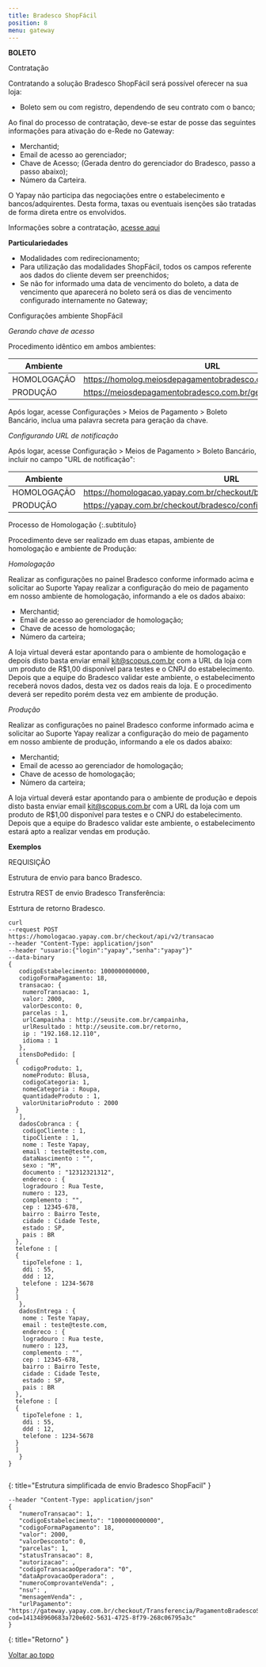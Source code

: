 ```yaml
---
title: Bradesco ShopFácil
position: 8
menu: gateway
---
```



**BOLETO**

Contratação

Contratando a solução Bradesco ShopFácil será possível oferecer na sua loja:

* Boleto sem ou com registro, dependendo de seu contrato com o banco;

Ao final do processo de contratação, deve-se estar de posse das seguintes informações para ativação do e-Rede no Gateway:

* Merchantid;
* Email de acesso ao gerenciador;
* Chave de Acesso; (Gerada dentro do gerenciador do Bradesco, passo a passo abaixo);
* Número da Carteira.


O Yapay não participa das negociações entre o estabelecimento e bancos/adquirentes. Desta forma, taxas ou eventuais isenções são tratadas de forma direta entre os envolvidos.

Informações sobre a contratação, <a href="http://www.bradesco.com.br/html/corporate/produtos-servicos/parcerias-e-oportunidades/shopfacil-empresa.shtm" target="_blank" class="linkPadraoVerde">acesse aqui</a>

**Particulariedades**

* Modalidades com redirecionamento;
* Para utilização das modalidades ShopFácil, todos os campos referente aos dados do cliente devem ser preenchidos;
* Se não for informado uma data de vencimento do boleto, a data de vencimento que aparecerá no boleto será os dias de vencimento configurado internamente no Gateway;

Configurações ambiente ShopFácil

_Gerando chave de acesso_

Procedimento idêntico em ambos ambientes:

| Ambiente    | URL                                                            |
|-------------|----------------------------------------------------------------|
| HOMOLOGAÇÃO | https://homolog.meiosdepagamentobradesco.com.br/gerenciadorapi |
| PRODUÇÃO    | https://meiosdepagamentobradesco.com.br/gerenciadorapi         |



Após logar, acesse Configurações > Meios de Pagamento > Boleto Bancário, inclua uma palavra secreta para geração da chave.

_Configurando URL de notificação_

Após logar, acesse Configuração > Meios de Pagamento > Boleto Bancário, incluir no campo "URL de notificação":

| Ambiente    | URL                                                            |
|-------------|----------------------------------------------------------------|
| HOMOLOGAÇÃO | https://homologacao.yapay.com.br/checkout/bradesco/confirmaBoletoRegistro |
| PRODUÇÃO    | https://yapay.com.br/checkout/bradesco/confirmaBoletoRegistro   |


Processo de Homologação
{:.subtitulo}

Procedimento deve ser realizado em duas etapas, ambiente de homologação e ambiente de Produção:

_Homologação_

Realizar as configurações no painel Bradesco conforme informado acima e solicitar ao Suporte Yapay realizar a configuração do meio de pagamento em nosso ambiente de homologação, informando a ele os dados abaixo:

* Merchantid;
* Email de acesso ao gerenciador de homologação;
* Chave de acesso de homologação;
* Número da carteira;

A loja virtual deverá estar apontando para o ambiente de homologação e depois disto basta enviar email kit@scopus.com.br com a URL da loja com um produto de R$1,00 disponível para testes e o CNPJ do estabelecimento. Depois que a equipe do Bradesco validar este ambiente, o estabelecimento receberá novos dados, desta vez os dados reais da loja. E o procedimento deverá ser repedito porém desta vez em ambiente de produção.


_Produção_

Realizar as configurações no painel Bradesco conforme informado acima e solicitar ao Suporte Yapay realizar a configuração do meio de pagamento em nosso ambiente de produção, informando a ele os dados abaixo:

* Merchantid;
* Email de acesso ao gerenciador de homologação;
* Chave de acesso de homologação;
* Número da carteira;

A loja virtual deverá estar apontando para o ambiente de produção e depois disto basta enviar email kit@scopus.com.br com a URL da loja com um produto de R$1,00 disponível para testes e o CNPJ do estabelecimento. Depois que a equipe do Bradesco validar este ambiente, o estabelecimento estará apto a realizar vendas em produção.




**Exemplos**

REQUISIÇÃO

Estrutura de envio para banco Bradesco.

Estrutra REST de envio Bradesco Transferência:

Estrtura de retorno Bradesco.



~~~text
curl
--request POST https://homologacao.yapay.com.br/checkout/api/v2/transacao
--header "Content-Type: application/json"
--header "usuario:{"login":"yapay","senha":"yapay"}"
--data-binary
{
   codigoEstabelecimento: 1000000000000,
   codigoFormaPagamento: 18,
   transacao: {
    numeroTransacao: 1,
    valor: 2000,
    valorDesconto: 0,
    parcelas : 1,
    urlCampainha : http://seusite.com.br/campainha,
    urlResultado : http://seusite.com.br/retorno,
    ip : "192.168.12.110",
    idioma : 1
   },
   itensDoPedido: [
  {
    codigoProduto: 1,
    nomeProduto: Blusa,
    codigoCategoria: 1,
    nomeCategoria : Roupa,
    quantidadeProduto : 1,
    valorUnitarioProduto : 2000
  }
   ],
   dadosCobranca : {
    codigoCliente : 1,
    tipoCliente : 1,
    nome : Teste Yapay,
    email : teste@teste.com,
    dataNascimento : "",
    sexo : "M",
    documento : "12312321312",
    endereco : {
    logradouro : Rua Teste,
    numero : 123,
    complemento : "",
    cep : 12345-678,
    bairro : Bairro Teste,
    cidade : Cidade Teste,
    estado : SP,
    pais : BR
  },
  telefone : [
  {
    tipoTelefone : 1,
    ddi : 55,
    ddd : 12,
    telefone : 1234-5678
  }
  ]
   },
   dadosEntrega : {
    nome : Teste Yapay,
    email : teste@teste.com,
    endereco : {
    logradouro : Rua teste,
    numero : 123,
    complemento : "",
    cep : 12345-678,
    bairro : Bairro Teste,
    cidade : Cidade Teste,
    estado : SP,
    pais : BR
  },
  telefone : [
  {
    tipoTelefone : 1,
    ddi : 55,
    ddd : 12,
    telefone : 1234-5678
  }
  ]
   }
}


~~~
{: title="Estrutura simplificada de envio Bradesco ShopFacil" }

~~~text
--header "Content-Type: application/json"
{
   "numeroTransacao": 1,
   "codigoEstabelecimento": "1000000000000",
   "codigoFormaPagamento": 18,
   "valor": 2000,
   "valorDesconto": 0,
   "parcelas": 1,
   "statusTransacao": 8,
   "autorizacao": ,
   "codigoTransacaoOperadora": "0",
   "dataAprovacaoOperadora": ,
   "numeroComprovanteVenda": ,
   "nsu": ,
   "mensagemVenda": ,
   "urlPagamento": "https://gateway.yapay.com.br/checkout/Transferencia/PagamentoBradescoShopFacil.do?cod=141348960683a720e602-5631-4725-8f79-268c06795a3c"
}
~~~
{: title="Retorno" }




<div class="voltar-ao-topo"><a href="#"><i class="fa fa-arrow-up" aria-hidden="true"></i>Voltar ao topo</a></div>